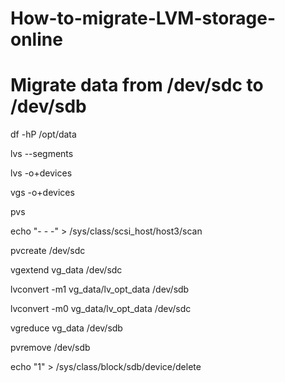 # How-to-migrate-LVM-storage-online

# Migrate data from /dev/sdc to /dev/sdb

df -hP /opt/data

lvs --segments

lvs -o+devices

vgs -o+devices

pvs

echo "- - -" > /sys/class/scsi_host/host3/scan

pvcreate /dev/sdc

vgextend vg_data /dev/sdc

lvconvert -m1 vg_data/lv_opt_data /dev/sdb

lvconvert -m0 vg_data/lv_opt_data /dev/sdc

vgreduce vg_data /dev/sdb

pvremove /dev/sdb

echo "1" > /sys/class/block/sdb/device/delete
